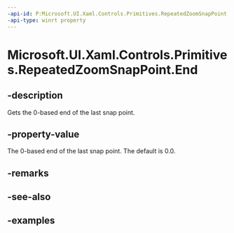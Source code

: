 ```yaml
---
-api-id: P:Microsoft.UI.Xaml.Controls.Primitives.RepeatedZoomSnapPoint.End
-api-type: winrt property
---
```


# Microsoft.UI.Xaml.Controls.Primitives.RepeatedZoomSnapPoint.End

<!--
public double End { get; }
-->

## -description

Gets the 0-based end of the last snap point.

## -property-value

The 0-based end of the last snap point. The default is 0.0.

## -remarks

## -see-also

## -examples

